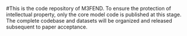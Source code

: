 #This is the code repository of M3FEND.
To ensure the protection of intellectual property, only the core model code is published at this stage. 
The complete codebase and datasets will be organized and released subsequent to paper acceptance.
